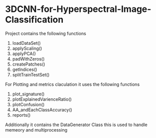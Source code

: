 # 3DCNN-for-Hyperspectral-Image-Classification

Project contains the following functions
1. loadDataSet()
2. applyScaling()
3. applyPCA()
4. padWithZeros()
5. createPatches()
6. getIndices()
7. splitTrainTestSet()

For Plotting and metrics claculation it uses the following functions
1. plot_signature()
2. plotExplainedVarienceRatio()
3. plotConfusion()
4. AA_andEachClassAccuracy()
5. reports()

Additionally it contains the DataGenerator Class this is used to handle memeory and multiprocessing
